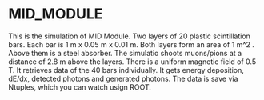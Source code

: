 # MID_MODULE
This is the simulation of MID Module. Two layers of 20 plastic scintillation bars. Each bar is 1 m x 0.05 m x 0.01 m. Both layers form an area of  1 m^2 . Above them is a steel absorber. The simulatio shoots muons/pions at a distance of 2.8 m above the layers. There is a uniform magnetic field of 0.5 T. It retrieves data of the 40 bars individually. It gets energy deposition, dE/dx, detected photons and generated photons. The data is save via Ntuples, which you can watch usign ROOT.
